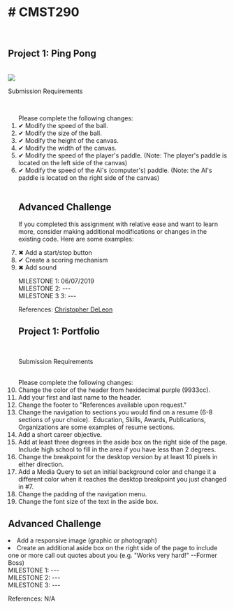 <h1># CMST290</h1> <br>
<h2>Project 1: Ping Pong</h2><br>
<img src="https://thumbs.gfycat.com/MintyHardHammerkop-small.gif" />
<p>Submission Requirements</p><br>
<ol>Please complete the following changes:
  <li>✔ Modify the speed of the ball.</li> 
  <li>✔ Modify the size of the ball.</li>
  <li>✔ Modify the height of the canvas.</li>
  <li>✔ Modify the width of the canvas.</li>
  <li>✔ Modify the speed of the player's paddle. (Note: The player's paddle is located on the left side of the canvas)</li>
  <li>✔ Modify the speed of the AI's (computer's) paddle. (Note: the AI's paddle is located on the right side of the canvas)</li>
<br>
<h2>Advanced Challenge</h2>
<p>If you completed this assignment with relative ease and want to learn more, consider making additional modifications or changes in the existing code.  Here are some examples:</p>
  <li>✖ Add a start/stop button</li>
  <li>✔ Create a scoring mechanism</li>
  <li>✖ Add sound </li>

MILESTONE 1: 06/07/2019<br>
MILESTONE 2: ---<br>
MILESTONE 3 3: ---<br>
<p>References: <a href="https://www.udemy.com/user/christopherleedeleon/"> Christopher DeLeon </a></p>

<h2>Project 1: Portfolio</h2><br>
<p>Submission Requirements</p><br>
Please complete the following changes:
  <li>Change the color of the header from hexidecimal purple (9933cc).</li>
  <li>Add your first and last name to the header.</li>
  <li>Change the footer to "References available upon request."</li>
  <li>Change the navigation to sections you would find on a resume (6-8 sections of your choice).  Education, Skills, Awards, Publications, Organizations are some examples of resume sections.</li>
  <li>Add a short career objective.</li>
  <li>Add at least three degrees in the aside box on the right side of the page. Include high school to fill in the area if you have less than 2 degrees.</li>
  <li>Change the breakpoint for the desktop version by at least 10 pixels in either direction.</li>
  <li>Add a Media Query to set an initial background color and change it a different color when it reaches the desktop breakpoint you just changed in #7.</li>
  <li>Change the padding of the navigation menu.</li>
  <li>Change the font size of the text in the aside box.</li>
  </ol>
  <h2>Advanced Challenge</h2>
  <li>Add a responsive image (graphic or photograph)</li>
  <li>Create an additional aside box on the right side of the page to include one or more call out quotes about you (e.g. "Works very hard!" --Former Boss)</li>
MILESTONE 1: ---<br>
MILESTONE 2: ---<br>
MILESTONE 3: ---<br>
<p>References: N/A</p>
</ol>
